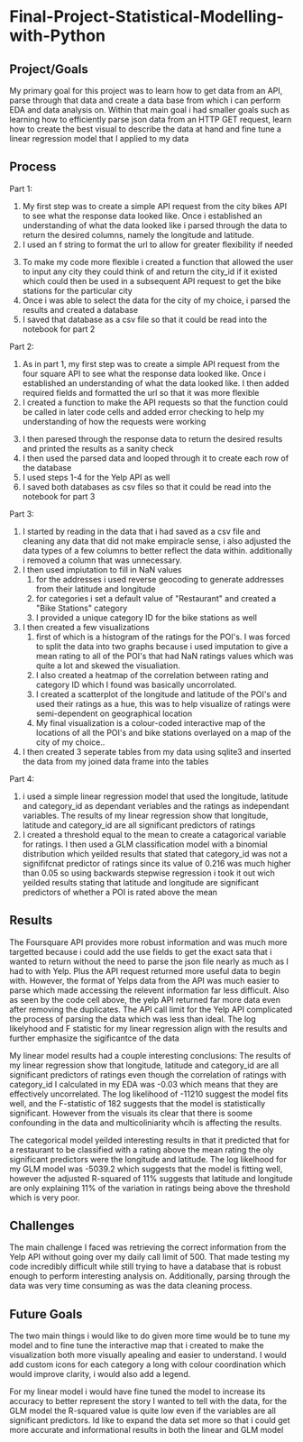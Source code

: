 # Final-Project-Statistical-Modelling-with-Python

## Project/Goals

My primary goal for this project was to learn how to get data from an API, parse through that data and create a data base from which i can perform EDA and data analysis on. Within that main goal i had smaller goals such as learning how to efficiently parse json data from an HTTP GET request, learn how to create the best visual to describe the data at hand and fine tune a linear regression model that I applied to my data

## Process

Part 1:

1. My first step was to create a simple API request from the city bikes API to see what the response data looked like. Once i established an understanding of what the data looked like i parsed through the data to return the desired columns, namely the longitude and latitude.
2. I used an f string to format the url to allow for greater flexibility if needed

3) To make my code more flexible i created a function that allowed the user to input any city they could think of and return the city_id if it existed which could then be used in a subsequent API request to get the bike stations for the particular city
4) Once i was able to select the data for the city of my choice, i parsed the results and created a database
5) I saved that database as a csv file so that it could be read into the notebook for part 2

Part 2:

1. As in part 1, my first step was to create a simple API request from the four square API to see what the response data looked like. Once i established an understanding of what the data looked like. I then added required fields and formatted the url so that it was more flexible
2. I created a function to make the API requests so that the function could be called in later code cells and added error checking to help my understanding of how the requests were working

3) I then paresed through the response data to return the desired results and printed the results as a sanity check
4) I then used the parsed data and looped through it to create each row of the database
5) I used steps 1-4 for the Yelp API as well
6) I saved both databases as csv files so that it could be read into the notebook for part 3

Part 3:

1. I started by reading in the data that i had saved as a csv file and cleaning any data that did not make empiracle sense, i also adjusted the data types of a few columns to better reflect the data within. additionally i removed a column that was unnecessary.
2. I then used impiutation to fill in NaN values
   1. for the addresses i used reverse geocoding to generate addresses from their latitude and longitude
   2. for categories i set a default value of "Restaurant" and created a "Bike Stations" category
   3. I provided a unique category ID for the bike stations as well
3. I then created a few visualizations
   1. first of which is a histogram of the ratings for the POI's. I was forced to split the data into two graphs because i used imputation to give a mean rating to all of the POI's that had NaN ratings values which was quite a lot and skewed the visualiation.
   2. I also created a heatmap of the correlation between rating and category ID which I found was basically uncorrolated.
   3. I created a scatterplot of the longitude and latitude of the POI's and used their ratings as a hue, this was to help visualize of ratings were semi-dependent on geographical location
   4. My final visualization is a colour-coded interactive map of the locations of all the POI's and bike stations overlayed on a map of the city of my choice..
4. I then created 3 seperate tables from my data using sqlite3 and inserted the data from my joined data frame into the tables

Part 4:

1. i used a simple linear regression model that used the longitude,  latitude and category_id as dependant veriables and the ratings as independant variables. The results of my linear regression show that longitude, latitude and category_id are all significant predictors of ratings
2. I created a threshold equal to the mean to create a catagorical variable for ratings. I then used a GLM classification model with a binomial distribution which yeilded results that stated that category_id was not a signififcnat predictor of ratings since its value of 0.216 was much higher than 0.05 so using backwards stepwise regression i took it out wich yeilded results stating that latitude and longitude are significant predictors of whether a POI is rated above the mean

## Results

The Foursquare API provides more robust information and was much more targetted because i could add the use fields to get the exact sata that i wanted to return without the need to parse the json file nearly as much as I had to with Yelp. Plus the API request returned more useful data to begin with. However, the format of Yelps data from the API was much easier to parse which made accessing the relevent information far less difficult. Also as seen by the code cell above, the yelp API returned far more data even after removing the duplicates. The API call limit for the Yelp API complicated the process of parsing the data which was less than ideal. The log likelyhood and F statistic for my linear regression align with the results and further emphasize the sigificantce of the data

My linear model results had a couple interesting conclusions: The results of my linear regression show that longitude, latitude and category_id are all significant predictors of ratings even though the correlation of ratings with category_id I calculated in my EDA was -0.03 which means that they are effectively uncorrelated. The log likelihood of -11210 suggest the model fits well, and the F-statistic of 182 suggests that the model is statistically significant. However from the visuals its clear that there is soome confounding in the data and multicoliniarity whcih is affecting the results.

The categorical model yeilded interesting results in that it predicted that for a restaurant to be classified with a rating above the mean rating the oly significant predictors were the longitude and latitude. The log likelhood for my GLM model was -5039.2 which suggests that the model is fitting well, however the adjusted R-squared of 11% suggests that latitude and longitude are only explaining 11% of the variation in ratings being above the threshold which is very poor.

## Challenges

The main challenge I faced was retrieving the correct information from the Yelp API without going over my daily call limit of 500. That made testing my code incredibly difficult while still trying to have a database that is robust enough to perform interesting analysis on. Additionally, parsing through the data was very time consuming as was the data cleaning process.

## Future Goals

The two main things i would like to do given more time would be to tune my model and to fine tune the interactive map that i created to make the visualization both more visually apealing and easier to understand. I would add custom icons for each category a long with colour coordination which would improve clarity, i would also add a legend.

For my linear model i would have fine tuned the model to increase its accuracy to better represent the story I wanted to tell with the data, for the GLM model the R-squared value is quite low even if the variables are all significant predictors. Id like to expand the data set more so that i could get more accurate and informational results in both the linear and GLM model
